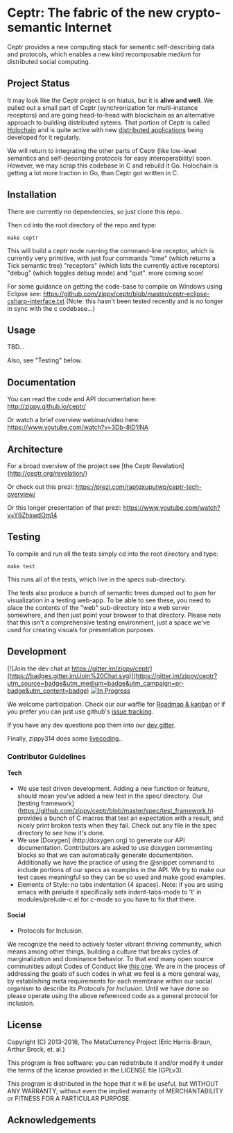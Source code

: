 # Ceptr: The fabric of the new crypto-semantic Internet

Ceptr provides a new computing stack for semantic self-describing data and protocols, which enables a new kind recomposable medium for distributed social computing.

## Project Status

It may look like the Ceptr project is on hiatus, but it is **alive and well**. We pulled out a small part of Ceptr (synchronization for multi-instance receptors) and are going head-to-head with blockchain as an alternative approach to building distributed sytems. That portion of Ceptr is called [Holochain](https://github.com/metacurrency/holochain) and is quite active with new [distributed applications](https://github.com/holochain) being developed for it regularly.

We will return to integrating the other parts of Ceptr (like low-level semantics and self-describing protocols for easy interoperability) soon. However, we may scrap this codebase in C and rebuild it Go. Holochain is getting a lot more traction in Go, than Ceptr got written in C.

## Installation

There are currently no dependencies, so just clone this repo.

Then cd into the root directory of the repo and type:

    make ceptr

This will build a ceptr node running the command-line receptor, which is currently very primitive, with just four commands "time" (which returns a Tick semantic tree) "receptors" (which lists the currently active receptors) "debug" (which toggles debug mode) and "quit". more coming soon!

For some guidance on getting the code-base to compile on Windows using Eclipse see: https://github.com/zippy/ceptr/blob/master/ceptr-eclipse-csharp-interface.txt  (Note: this hasn't been tested recently and is no longer in sync with the c codebase...)

## Usage

TBD...

Also, see "Testing" below.

## Documentation

You can read the code and API documentation here: http://zippy.github.io/ceptr/

Or watch a brief overview webinar/video here: https://www.youtube.com/watch?v=3Db-8lD1lNA

## Architecture

For a broad overview of the project see [the Ceptr Revelation] (http://ceptr.org/revelation/)

Or check out this prezi: https://prezi.com/raptqxuputwp/ceptr-tech-overview/

Or this longer presentation of that prezi: https://www.youtube.com/watch?v=Y9ZhswdOm14

## Testing

To compile and run all the tests simply cd into the root directory and type:

    make test

This runs all of the tests, which live in the specs sub-directory.

The tests also produce a bunch of semantic trees dumped out to json for visualization in a testing web-app.  To be able to see these, you need to place the contents of the "web" sub-directory into a web server somewhere, and then just point your browser to that directory.  Please note that this isn't a comprehensive testing environment, just a space we've used for creating visuals for presentation purposes.

## Development

[![Join the dev chat at https://gitter.im/zippy/ceptr](https://badges.gitter.im/Join%20Chat.svg)](https://gitter.im/zippy/ceptr?utm_source=badge&utm_medium=badge&utm_campaign=pr-badge&utm_content=badge) [![In Progress](https://badge.waffle.io/zippy/ceptr.svg?label=in%20progress&title=In%20Progress)](http://waffle.io/zippy/ceptr)

We welcome participation. Check our our waffle for [Roadmap & kanban](https://waffle.io/zippy/ceptr) or if you prefer you can just use github's [issue tracking](https://github.com/zippy/ceptr/issues).

If you have any dev questions pop them into our [dev gitter](https://gitter.im/zippy/ceptr).

Finally, zippy314 does some [livecoding](https://www.livecoding.tv/zippy/)..

### Contributor Guidelines

#### Tech

* We use test driven development.  Adding a new function or feature, should mean you've added a new test in the spec/ directory.  Our [testing framework] (https://github.com/zippy/ceptr/blob/master/spec/test_framework.h) provides a bunch of C macros that test an expectation with a result, and nicely print broken tests when they fail.  Check out any file in the spec directory to see how it's done.
* We use [Doxygen] (http:/doxygen.org) to generate our API documentation.  Contributors are asked to use doxygen commenting blocks so that we can automatically generate documentation.  Additionally we have the practice of using the @snippet command to include portions of our specs as examples in the API.  We try to make our test cases meaningful so they can be so used and make good examples.
* Elements of Style: no tabs indentation (4 spaces).  Note: if you are using emacs with prelude it specifically sets indent-tabs-mode to 't' in modules/prelude-c.el for c-mode so you have to fix that there.

#### Social

* Protocols for Inclusion.

We recognize the need to actively foster vibrant thriving community, which means among other things, building a culture that breaks cycles of marginalization and dominance behavior.  To that end many open source communities adopt Codes of Conduct like [this one](http://contributor-covenant.org/version/1/3/0/).  We are in the process of addressing the goals of such codes in what we feel is a more general way, by establishing meta requirements for each membrane within our social organism to describe its <i>Protocols for Inclusion</i>.  Until we have done so please operate using the above referenced code as a general protocol for inclusion.

## License

Copyright (C) 2013-2016, The MetaCurrency Project (Eric Harris-Braun, Arthur Brock, et. al.)

This program is free software: you can redistribute it and/or modify
it under the terms of the license provided in the LICENSE file (GPLv3).

This program is distributed in the hope that it will be useful,
but WITHOUT ANY WARRANTY; without even the implied warranty of
MERCHANTABILITY or FITNESS FOR A PARTICULAR PURPOSE.

## Acknowledgements
